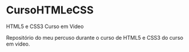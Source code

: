 # CursoHTMLeCSS
 HTML5 e CSS3 Curso em Video

Repositório do meu percuso durante o curso de HTML5 e CSS3 do curso em video.